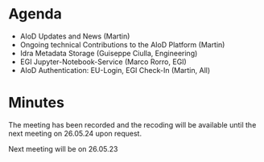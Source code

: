 # Agenda

* AIoD Updates and News (Martin)
* Ongoing technical Contributions to the AIoD Platform (Martin)
* Idra Metadata Storage (Guiseppe Ciulla, Engineering)
* EGI Jupyter-Notebook-Service (Marco Rorro, EGI)
* AIoD Authentication: EU-Login, EGI Check-In (Martin, All)

# Minutes

The meeting has been recorded and the recoding will be available until the next meeting on 26.05.24 upon request.

Next meeting will be on 26.05.23
